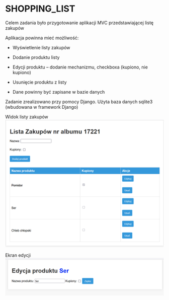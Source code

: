 <H1>SHOPPING_LIST</h1>

Celem zadania było przygotowanie aplikacji MVC przedstawiającej listę zakupów​

Aplikacja powinna mieć możliwość:​

 - Wyświetlenie listy zakupów​

 - Dodanie produktu listy​

 - Edycji produktu – dodanie mechanizmu, checkboxa (kupiono, nie kupiono)​

 - Usunięcie produktu z listy​

 - Dane powinny być zapisane w bazie danych​

Zadanie zrealizowano przy pomocy Django. Użyta baza danych sqlite3 (wbudowana w framework Django)

Widok listy zakupów
![img.png](img.png)

Ekran edycji
![img_1.png](img_1.png)